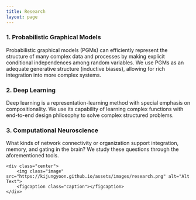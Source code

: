 ```yaml
---
title: Research
layout: page
---
```


<h3>1. Probabilistic Graphical Models</h3>
<p>Probabilistic graphical models (PGMs) can efficiently represent the structure of many complex data and processes by making explicit conditional independences among random variables. We use PGMs as an adequate generative structure (inductive biases), allowing for rich integration into more complex systems.</p>

<h3>2. Deep Learning</h3>
<p>Deep learning is a representation-learning method with special emphasis on compositionality. We use its capability of learning complex functions with end-to-end design philosophy to solve complex structured problems.</p>

<h3>3. Computational Neuroscience</h3>
<p>What kinds of network connectivity or organization support integration, memory, and gating in the brain? We study these questions through the aforementioned tools.</p>

    <div class="center">
        <img class="image" src="https://kijungyoon.github.io/assets/images/research.png" alt="Alt Text">
        <figcaption class="caption"></figcaption>
    </div>


